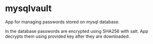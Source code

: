 # mysqlvault
App for managing passwords stored on mysql database.

In the database passwords are encrypted using SHA256 with salt.
App decrypts them using provided key after they are downloaded.

